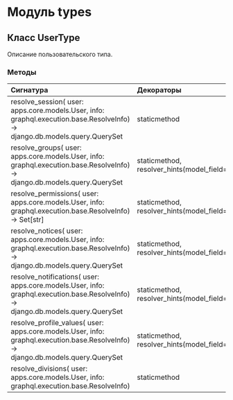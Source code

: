 # Модуль types



## Класс UserType

Описание пользовательского типа.

### Методы

| Сигнатура                                                                                                                             | Декораторы                                                   | Описание |
| :------------------------------------------------------------------------------------------------------------------------------------ | :----------------------------------------------------------- | :------- |
| resolve_session( user: apps.core.models.User, info: graphql.execution.base.ResolveInfo) -&#62; django.db.models.query.QuerySet        | staticmethod                                                 | -        |
| resolve_groups( user: apps.core.models.User, info: graphql.execution.base.ResolveInfo) -&#62; django.db.models.query.QuerySet         | staticmethod, resolver_hints(model_field='groups')           | -        |
| resolve_permissions( user: apps.core.models.User, info: graphql.execution.base.ResolveInfo) -&#62; Set[str]                           | staticmethod, resolver_hints(model_field='user_permissions') | -        |
| resolve_notices( user: apps.core.models.User, info: graphql.execution.base.ResolveInfo) -&#62; django.db.models.query.QuerySet        | staticmethod, resolver_hints(model_field='notice_set')       | -        |
| resolve_notifications( user: apps.core.models.User, info: graphql.execution.base.ResolveInfo) -&#62; django.db.models.query.QuerySet  | staticmethod, resolver_hints(model_field='notification_set') | -        |
| resolve_profile_values( user: apps.core.models.User, info: graphql.execution.base.ResolveInfo) -&#62; django.db.models.query.QuerySet | staticmethod, resolver_hints(model_field='profilevalue_set') | -        |
| resolve_divisions( user: apps.core.models.User, info: graphql.execution.base.ResolveInfo)                                             | staticmethod                                                 | -        |